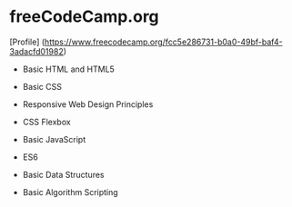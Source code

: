 # freeCodeCamp.org

[Profile] (https://www.freecodecamp.org/fcc5e286731-b0a0-49bf-baf4-3adacfd01982)

- Basic HTML and HTML5
- Basic CSS
- Responsive Web Design Principles
- CSS Flexbox

- Basic JavaScript
- ES6
- Basic Data Structures
- Basic Algorithm Scripting
